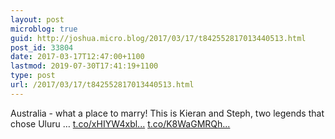 ```yaml
---
layout: post
microblog: true
guid: http://joshua.micro.blog/2017/03/17/t842552817013440513.html
post_id: 33804
date: 2017-03-17T12:47:00+1100
lastmod: 2019-07-30T17:41:19+1100
type: post
url: /2017/03/17/t842552817013440513.html
---
```

Australia - what a place to marry! This is Kieran and Steph, two legends that chose Uluru … [t.co/xHIYW4xbl...](https://t.co/xHIYW4xblG) [t.co/K8WaGMRQh...](https://t.co/K8WaGMRQhJ)
